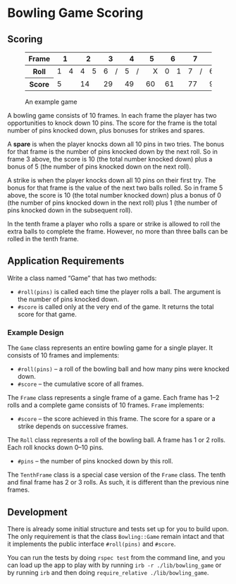 # Bowling Game Scoring

## Scoring

<figure>
<table>
  <thead>
    <tr>
      <th>Frame</th>
      <th colspan="2">1</th>
      <th colspan="2">2</th>
      <th colspan="2">3</th>
      <th colspan="2">4</th>
      <th colspan="2">5</th>
      <th colspan="2">6</th>
      <th colspan="2">7</th>
      <th colspan="2">8</th>
      <th colspan="2">9</th>
      <th colspan="3">10</th>
    </tr>
  </thead>
  <tbody>
    <tr>
      <th>Roll</th>
      <td>1</td>
      <td>4</td>
      <td>4</td>
      <td>5</td>
      <td>6</td>
      <td>/</td>
      <td>5</td>
      <td>/</td>
      <td></td>
      <td>X</td>
      <td>0</td>
      <td>1</td>
      <td>7</td>
      <td>/</td>
      <td>6</td>
      <td>/</td>
      <td></td>
      <td>X</td>
      <td>2</td>
      <td>/</td>
      <td>6</td>
    </tr>
    <tr>
      <th>Score</th>
      <td colspan="2">5</td>
      <td colspan="2">14</td>
      <td colspan="2">29</td>
      <td colspan="2">49</td>
      <td colspan="2">60</td>
      <td colspan="2">61</td>
      <td colspan="2">77</td>
      <td colspan="2">97</td>
      <td colspan="2">117</td>
      <td colspan="3">133</td>
    </tr>
  </tbody>
</table>
<figcaption>An example game</figcaption>
</figure>

A bowling game consists of 10 frames. In each frame the player has two
opportunities to knock down 10 pins. The score for the frame is the total
number of pins knocked down, plus bonuses for strikes and spares.

A **spare** is when the player knocks down all 10 pins in two tries. The bonus
for that frame is the number of pins knocked down by the next roll. So in frame
3 above, the score is 10 (the total number knocked down) plus a bonus of 5 (the
number of pins knocked down on the next roll).

A strike is when the player knocks down all 10 pins on their first try. The
bonus for that frame is the value of the next two balls rolled. So in frame 5
above, the score is 10 (the total number knocked down) plus a bonus of 0 (the
number of pins knocked down in the next roll) plus 1 (the number of pins
knocked down in the subsequent roll).

In the tenth frame a player who rolls a spare or strike is allowed to roll the
extra balls to complete the frame. However, no more than three balls can be
rolled in the tenth frame.

## Application Requirements

Write a class named “Game” that has two methods:

- `#roll(pins)` is called each time the player rolls a ball. The argument is
  the number of pins knocked down.
- `#score` is called only at the very end of the game. It returns the total
  score for that game.

### Example Design

The `Game` class represents an entire bowling game for a single player. It
consists of 10 frames and implements:

- `#roll(pins)` – a roll of the bowling ball and how many pins were knocked
  down.
- `#score` – the cumulative score of all frames.

The `Frame` class represents a single frame of a game. Each frame has 1–2 rolls
and a complete game consists of 10 frames. `Frame` implements:

- `#score` – the score achieved in this frame. The score for a spare or a
  strike depends on successive frames.

The `Roll` class represents a roll of the bowling ball. A frame has 1 or 2
rolls. Each roll knocks down 0–10 pins.

- `#pins` – the number of pins knocked down by this roll.

The `TenthFrame` class is a special case version of the `Frame` class. The
tenth and final frame has 2 or 3 rolls. As such, it is different than the
previous nine frames.

## Development

There is already some initial structure and tests set up for you to build upon.
The only requirement is that the class `Bowling::Game` remain intact and that
it implements the public interface `#roll(pins)` and `#score`.

You can run the tests by doing `rspec test` from the command line, and you can
load up the app to play with by running `irb -r ./lib/bowling_game` or by
running `irb` and then doing `require_relative ./lib/bowling_game`.
